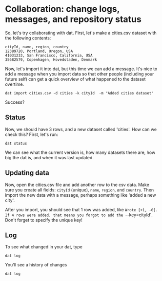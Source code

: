 # Collaboration: change logs, messages, and repository status

So, let's try collaborating with dat. First, let's make a cities.csv dataset with the following contents:

```
cityId, name, region, country
12389720, Portland, Oregon, USA
41031233, San Francisco, California, USA
35682579, Copenhagen, Hovedstaden, Denmark
```

Now, let's import it into dat, but this time we can add a message. It's nice to add a message when you import data so that other people (including your future self) can get a quick overview of what happened to the dataset overtime.

```
dat import cities.csv -d cities -k cityId  -m "Added cities dataset"
```

Success?

## Status

Now, we should have 3 rows, and a new dataset called 'cities'. How can we check this? First, let's run:

```
dat status
```

We can see what the current version is, how many datasets there are, how big the dat is, and when it was last updated.

## Updating data

Now, open the cities.csv file and add another row to the csv data. Make sure you create all fields: `cityId` (unique), `name`, `region`, and `country`. Then import the new data with a message, perhaps something like 'added a new city'.

After you import, you should see that 1 row was added, like `Wrote [+1, -0]. If 4 rows were added, that means you forgot to add the `--key=cityId`. Don't forget to specify the unique key!

## Log

To see what changed in your dat, type

```
dat log
```

You'll see a history of changes

```
dat log
```